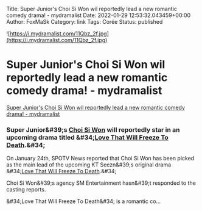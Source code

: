 Title: Super Junior&#39;s Choi Si Won wil reportedly lead a new romantic comedy drama! - mydramalist
Date: 2022-01-29 12:53:32.043459+00:00
Author: FoxMaSk 
Category: link
Tags: Corée
Status: published


![https://i.mydramalist.com/11Qbz_2f.jpg](https://i.mydramalist.com/11Qbz_2f.jpg)


# Super Junior&#39;s Choi Si Won wil reportedly lead a new romantic comedy drama! - mydramalist

[Super Junior&#39;s Choi Si Won wil reportedly lead a new romantic comedy drama! - mydramalist](https://mydramalist.com/article/super-junior-s-choi-si-won-wil-reportedly-lead-a-new-romantic-comedy-drama)



### Super Junior\&#39;s [Choi Si Won](https://mydramalist.com/people/388-choi-shi-won) will reportedly star in an upcoming drama titled \&#34;[Love That Will Freeze To Death](https://mydramalist.com/719759-love-that-will-freeze-to-death).\&#34;

On January 24th, SPOTV News reported that Choi Si Won has been picked as
the main lead of the upcoming KT Seezn\&#39;s original drama \&#34;[Love That
Will Freeze To
Death](https://mydramalist.com/719759-love-that-will-freeze-to-death).\&#34;

Choi Si Won\&#39;s agency SM Entertainment hasn\&#39;t responded to the casting
reports. 

\&#34;Love That Will Freeze To Death\&#34; is a romantic co...



